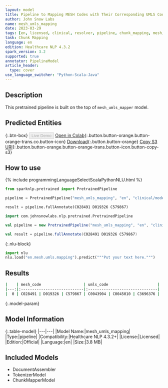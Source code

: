 ```yaml
---
layout: model
title: Pipeline to Mapping MESH Codes with Their Corresponding UMLS Codes
author: John Snow Labs
name: mesh_umls_mapping
date: 2023-03-29
tags: [en, licensed, clinical, resolver, pipeline, chunk_mapping, mesh, umls]
task: Chunk Mapping
language: en
edition: Healthcare NLP 4.3.2
spark_version: 3.2
supported: true
annotator: PipelineModel
article_header:
  type: cover
use_language_switcher: "Python-Scala-Java"
---
```


## Description

This pretrained pipeline is built on the top of `mesh_umls_mapper` model.

## Predicted Entities




{:.btn-box}
<button class="button button-orange" disabled>Live Demo</button>
[Open in Colab](https://colab.research.google.com/github/JohnSnowLabs/spark-nlp-workshop/blob/master/healthcare-nlp/06.1.Code_Mapping_Pipelines.ipynb){:.button.button-orange.button-orange-trans.co.button-icon}
[Download](https://s3.amazonaws.com/auxdata.johnsnowlabs.com/clinical/models/mesh_umls_mapping_en_4.3.2_3.2_1680120667976.zip){:.button.button-orange}
[Copy S3 URI](s3://auxdata.johnsnowlabs.com/clinical/models/mesh_umls_mapping_en_4.3.2_3.2_1680120667976.zip){:.button.button-orange.button-orange-trans.button-icon.button-copy-s3}

## How to use



<div class="tabs-box" markdown="1">
{% include programmingLanguageSelectScalaPythonNLU.html %}

```python
from sparknlp.pretrained import PretrainedPipeline

pipeline = PretrainedPipeline("mesh_umls_mapping", "en", "clinical/models")

result = pipeline.fullAnnotate(C028491 D019326 C579867)
```
```scala
import com.johnsnowlabs.nlp.pretrained.PretrainedPipeline

val pipeline = new PretrainedPipeline("mesh_umls_mapping", "en", "clinical/models")

val result = pipeline.fullAnnotate(C028491 D019326 C579867)
```


{:.nlu-block}
```python
import nlu
nlu.load("en.mesh.umls.mapping").predict("""Put your text here.""")
```

</div>

## Results

```bash
|    | mesh_code                   | umls_code                      |
|---:|:----------------------------|:-------------------------------|
|  0 | C028491 | D019326 | C579867 | C0043904 | C0045010 | C3696376 |
```

{:.model-param}
## Model Information

{:.table-model}
|---|---|
|Model Name:|mesh_umls_mapping|
|Type:|pipeline|
|Compatibility:|Healthcare NLP 4.3.2+|
|License:|Licensed|
|Edition:|Official|
|Language:|en|
|Size:|3.8 MB|

## Included Models

- DocumentAssembler
- TokenizerModel
- ChunkMapperModel
